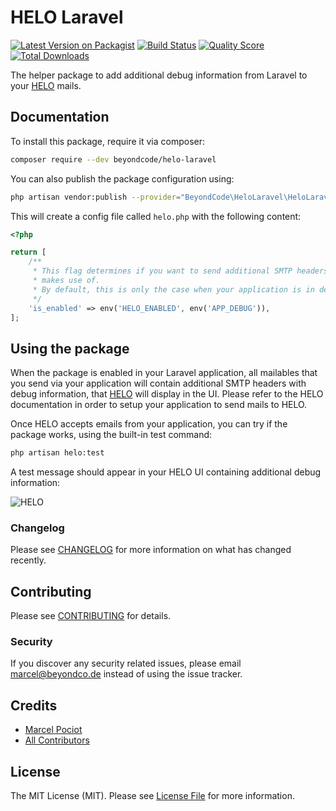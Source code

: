 # HELO Laravel

[![Latest Version on Packagist](https://img.shields.io/packagist/v/beyondcode/helo-laravel.svg?style=flat-square)](https://packagist.org/packages/beyondcode/helo-laravel)
[![Build Status](https://img.shields.io/travis/beyondcode/helo-laravel/master.svg?style=flat-square)](https://travis-ci.org/beyondcode/helo-laravel)
[![Quality Score](https://img.shields.io/scrutinizer/g/beyondcode/helo-laravel.svg?style=flat-square)](https://scrutinizer-ci.com/g/beyondcode/helo-laravel)
[![Total Downloads](https://img.shields.io/packagist/dt/beyondcode/helo-laravel.svg?style=flat-square)](https://packagist.org/packages/beyondcode/helo-laravel)

The helper package to add additional debug information from Laravel to your [HELO](https://usehelo.com) mails.

## Documentation

To install this package, require it via composer:

```bash
composer require --dev beyondcode/helo-laravel
```

You can also publish the package configuration using:

```bash
php artisan vendor:publish --provider="BeyondCode\HeloLaravel\HeloLaravelServiceProvider"
```

This will create a config file called `helo.php` with the following content:

```php
<?php

return [
    /**
     * This flag determines if you want to send additional SMTP headers that will contain the debug output that HELO
     * makes use of.
     * By default, this is only the case when your application is in debug mode.
     */
    'is_enabled' => env('HELO_ENABLED', env('APP_DEBUG')),
];
```

## Using the package

When the package is enabled in your Laravel application, all mailables that you send via your application will contain additional SMTP headers with debug information, that [HELO](https://usehelo.com) will display in the UI.
Please refer to the HELO documentation in order to setup your application to send mails to HELO.

Once HELO accepts emails from your application, you can try if the package works, using the built-in test command:

```sh
php artisan helo:test
```

A test message should appear in your HELO UI containing additional debug information:

![HELO](./docs/helo.png)

### Changelog

Please see [CHANGELOG](CHANGELOG.md) for more information on what has changed recently.

## Contributing

Please see [CONTRIBUTING](CONTRIBUTING.md) for details.

### Security

If you discover any security related issues, please email marcel@beyondco.de instead of using the issue tracker.

## Credits

- [Marcel Pociot](https://github.com/mpociot)
- [All Contributors](../../contributors)

## License

The MIT License (MIT). Please see [License File](LICENSE.md) for more information.
